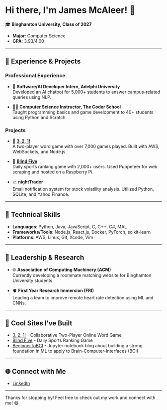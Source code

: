 # Hi there, I'm James McAleer! 👋

🎓 **Binghamton University, Class of 2027**
- **Major**: Computer Science  
- **GPA**: 3.93/4.00

---

## 🌟 **Experience & Projects**

### **Professional Experience**
- 🧠 **Software/AI Developer Intern, Adelphi University**  
  Developed an AI chatbot for 5,000+ students to answer campus-related queries using NLP.

- 🧑‍🏫 **Computer Science Instructor, The Coder School**  
  Taught programming basics and game development to 40+ students using Python and Scratch.

### **Projects**
- 🚥 **[3, 2, 1!](http://play321.net)**  
  A two-player word game with over 7,000 games played. Built with AWS, WebSockets, and Node.js.

- 🏀 **[Blind Five](https://blindfivesports.com)**  
  Daily sports ranking game with 2,000+ users. Used Puppeteer for web scraping and hosted on a Raspberry Pi.

- 📈 **nightTrader**  
  Email notification system for stock volatility analysis. Utilized Python, SQLite, and Yahoo Finance.

---

## 🔧 **Technical Skills**
- **Languages**: Python, Java, JavaScript, C, C++, C#, MAL
- **Frameworks/Tools**: Node.js, React.js, Docker, PyTorch, scikit-learn
- **Platforms**: AWS, Linux, Git, Xcode, Vim
  
---

## 🌱 **Leadership & Research**
- 🌐 **Association of Computing Machinery (ACM)**  
  Currently developing a roommate matching website for Binghamton University students.

- 🫀 **First Year Research Immersion (FRI)**  
  Leading a team to improve remote heart rate detection using ML and CNNs.

---

## 🚀 **Cool Sites I’ve Built**
- [3, 2, 1!](http://play321.net) - Collaborative Two-Player Online Word Game
- [Blind Five](https://blindfivesports.com) - Daily Sports Ranking Game
- [BeginnerToBCI](https://jamesmcaleer.github.io/BeginnerToBCI/) - Jupyter notebook blog about building a strong foundation in ML to apply to Brain-Computer-Interfaces (BCI)

---

## 🌐 **Connect with Me**
- [LinkedIn](https://www.linkedin.com/in/jamesmcaleer)  

---

Thanks for stopping by! Feel free to check out my work and connect with me! 😄

